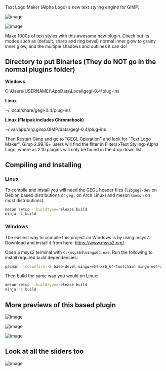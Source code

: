 Text Logo Maker (Alpha Logo) a new text styling engine for GIMP.

![image](https://github.com/user-attachments/assets/3688b73c-f529-4f2c-ac1d-52227f9c5d1d)

![image](https://github.com/user-attachments/assets/c25bb13c-3574-4332-a6ca-b49095790663)

Make 1000s of text styles with this awesome new plugin. Check out its modes such as (default, sharp and ring bevel) normal inner glow to grainy inner glow, and the multiple shadows and outlines it can do!

## Directory to put Binaries (They do NOT go in the normal plugins folder)

**Windows**

 C:\Users\(USERNAME)\AppData\Local\gegl-0.4\plug-ins

 **Linux**

~/.local/share/gegl-0.4/plug-ins

 **Linux (Flatpak includes Chromebook)**

~/.var/app/org.gimp.GIMP/data/gegl-0.4/plug-ins

Then Restart Gimp and go to "GEGL Operation" and look for "Text Logo Maker". Gimp 2.99.16+ users will find the filter in Filters>Text Styling>Alpha Logo, where as 2.10 plugins will only be found in the drop down list.


## Compiling and Installing

### Linux

To compile and install you will need the GEGL header files (`libgegl-dev` on
Debian based distributions or `gegl` on Arch Linux) and meson (`meson` on
most distributions).

```bash
meson setup --buildtype=release build
ninja -C build

```

### Windows

The easiest way to compile this project on Windows is by using msys2.  Download
and install it from here: https://www.msys2.org/

Open a msys2 terminal with `C:\msys64\mingw64.exe`.  Run the following to
install required build dependencies:

```bash
pacman --noconfirm -S base-devel mingw-w64-x86_64-toolchain mingw-w64-x86_64-meson mingw-w64-x86_64-gegl
```

Then build the same way you would on Linux:

```bash
meson setup --buildtype=release build
ninja -C build
```

  
  ## More previews of this based plugin

  ![image](https://github.com/user-attachments/assets/a73b10be-af51-4e2e-809a-53faea61b973)
  
  ![image](https://github.com/user-attachments/assets/7641f6e6-44a5-4723-ab80-a9ea8cd179c9)
  
  ![image](https://github.com/user-attachments/assets/11e903a8-756d-4b70-bc15-04c31e6e863f)


##  Look at all the sliders too

![image](https://github.com/user-attachments/assets/24027274-9b3b-48fb-8087-84f532040642)

